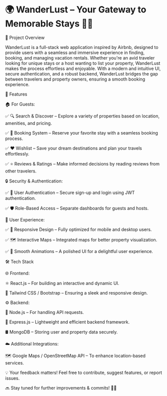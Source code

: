 

# 🌍 WanderLust – Your Gateway to Memorable Stays 🏡✨

📌 Project Overview

WanderLust is a full-stack web application inspired by Airbnb, designed to provide users with a seamless and immersive experience in finding, booking, and managing vacation rentals. Whether you're an avid traveler looking for unique stays or a host wanting to list your property, WanderLust makes the process effortless and enjoyable.
With a modern and intuitive UI, secure authentication, and a robust backend, WanderLust bridges the gap between travelers and property owners, ensuring a smooth booking experience.

🚀 Features

🏠 For Guests:

✅ 🔍 Search & Discover – Explore a variety of properties based on location, amenities, and pricing.

✅ 📅 Booking System – Reserve your favorite stay with a seamless booking process.

✅ ❤️ Wishlist – Save your dream destinations and plan your travels effortlessly.

✅ ⭐ Reviews & Ratings – Make informed decisions by reading reviews from other travelers.

🔒 Security & Authentication:

✅ 🔐 User Authentication – Secure sign-up and login using JWT authentication.

✅ 🛡️ Role-Based Access – Separate dashboards for guests and hosts.


🎨 User Experience:

✅ 📱 Responsive Design – Fully optimized for mobile and desktop users.

✅ 🗺️ Interactive Maps – Integrated maps for better property visualization.

✅ 💫 Smooth Animations – A polished UI for a delightful user experience.


🛠 Tech Stack

🌐 Frontend:

⚛️ React.js – For building an interactive and dynamic UI.

🎨 Tailwind CSS / Bootstrap – Ensuring a sleek and responsive design.

⚙ Backend:

🌿 Node.js – For handling API requests.

🚀 Express.js – Lightweight and efficient backend framework.

🛢 MongoDB  – Storing user and property data securely.

☁️ Additional Integrations:

🗺️ Google Maps / OpenStreetMap API – To enhance location-based services.



💡 Your feedback matters! Feel free to contribute, suggest features, or report issues.

🔜 Stay tuned for further improvements & commits! 📌✨
